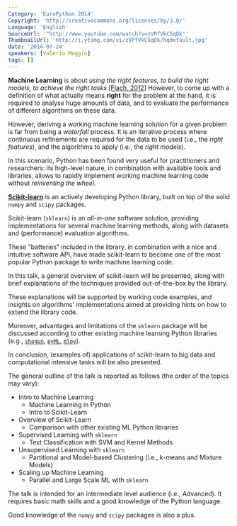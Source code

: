 ```yaml
---
Category: 'EuroPython 2014'
Copyright: 'http://creativecommons.org/licenses/by/3.0/'
Language: 'English'
SourceUrl: '"http://www.youtube.com/watch?v=zVPfVkC5qDk"'
ThumbnailUrl: 'http://i.ytimg.com/vi/zVPfVkC5qDk/hqdefault.jpg'
date: '2014-07-24'
speakers: [Valerio Maggio]
tags: []
---
```

**Machine Learning** is about *using the right features, to build the right 
models, to achieve the right tasks* [[Flach, 2012]][0]
However, to come up with a definition of what actually means **right** for 
the problem at the hand, it is required to analyse 
huge amounts of data, and to evaluate the performance of different algorithms 
on these data.

However, deriving a working machine learning solution for a given problem 
is far from being a *waterfall* process. 
It is an iterative process where continuous refinements are required for the 
data to be used (i.e., the *right features*), and the algorithms to apply 
(i.e., the *right models*).

In this scenario, Python has been found very useful for practitioners and 
researchers: its high-level nature, in combination with available tools and 
libraries, allows to rapidly implement working machine learning code 
without *reinventing the wheel*.

[**Scikit-learn**](http://scikit-learn.org/stable/) is an actively 
developing Python library, built on top of the solid `numpy` and `scipy` 
packages.

Scikit-learn (`sklearn`) is an *all-in-one* software solution, providing 
implementations for several machine learning methods, along with datasets and 
(performance) evaluation algorithms.

These "batteries" included in the library, in combination with a nice and intuitive
software API, have made scikit-learn to become one of the most popular Python 
package to write machine learning code.

In this talk, a general overview of scikit-learn will be presented, along with 
brief explanations of the techniques provided out-of-the-box by the library.

These explanations will be supported by working code examples, and insights on 
algorithms' implementations aimed at providing hints on 
how to extend the library code.

Moreover, advantages and limitations of the `sklearn` package will be discussed 
according to other existing machine learning Python libraries
(e.g., [`shogun`](http://shogun-toolbox.org "Shogun Toolbox"), 
[`pyML`](http://pyml.sourceforge.net "PyML"), 
[`mlpy`](http://mlpy.sourceforge.net "MLPy")).

In conclusion, (examples of) applications of scikit-learn to big data and 
computational intensive tasks will be also presented.

The general outline of the talk is reported as follows (the order of the topics may vary):

*   Intro to Machine Learning
    *   Machine Learning in Python
    *   Intro to Scikit-Learn
*   Overview of Scikit-Learn
    *   Comparison with other existing ML Python libraries
*   Supervised Learning with `sklearn`
    *   Text Classification with SVM and Kernel Methods
*   Unsupervised Learning with `sklearn`
    *   Partitional and Model-based Clustering (i.e., k-means and Mixture Models)
*   Scaling up Machine Learning
    *   Parallel and Large Scale ML with `sklearn`

The talk is intended for an intermediate level audience (i.e., Advanced).
It requires basic math skills and a good knowledge of the Python language.

Good knowledge of the `numpy` and `scipy` packages is also a plus.

[0]: http://goo.gl/BnhoHa "Machine Learning: The Art and Science of Algorithms that Make Sense of Data, *Peter Flach, 2012*"